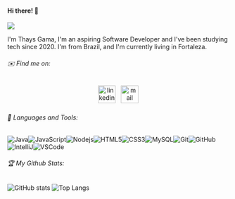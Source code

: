 #### Hi there! :wave:

![](https://visitor-badge.laobi.icu/badge?page_id=thaysgama.thaysgama)

I'm Thays Gama, I'm an aspiring Software Developer and I've been studying tech since 2020. I'm from Brazil, and I'm currently living in Fortaleza.

###### ✉️ Find me on:


<p align="center">
 <a href="https://linkedin.com/in/thays-gama-b32923111/" target="_blank" rel="noopener noreferrer"> <img src="https://cdn.jsdelivr.net/npm/simple-icons@v3/icons/linkedin.svg" alt="linkedin" height="40" style="vertical-align:top; margin:4px"></a>
 <a href="mailto:thays.s.gama@gmail.com"> <img src="https://cdn.jsdelivr.net/npm/simple-icons@v3/icons/gmail.svg" alt="mail" height="40" style="vertical-align:top; margin:4px"></a>
</p>


###### 🧰 Languages and Tools:

![Java](https://img.shields.io/badge/-Java-007396?style=flat-square&logo=java)![JavaScript](https://img.shields.io/badge/-JavaScript-black?style=flat-square&logo=javascript)![Nodejs](https://img.shields.io/badge/-Nodejs-339933?style=flat-square&logo=Node.js&logoColor=white)![HTML5](https://img.shields.io/badge/-HTML5-E34F26?style=flat-square&logo=html5&logoColor=white)![CSS3](https://img.shields.io/badge/-CSS3-1572B6?style=flat-square&logo=css3)![MySQL](https://img.shields.io/badge/-MySQL-4479A1?style=flat-square&logo=mysql&logoColor=white)![Git](https://img.shields.io/badge/-Git-black?style=flat-square&logo=git)![GitHub](https://img.shields.io/badge/-GitHub-181717?style=flat-square&logo=github)![IntelliJ](https://img.shields.io/badge/-IntelliJ%20IDEA-black?style=flat-square&logo=intellij-idea&logoColor=white)![VSCode](https://img.shields.io/badge/-VSCode-007ACC?style=flat-square&logo=visual-studio-code&logoColor=white)



###### :trophy: My Github Stats:

![GitHub stats](https://readme-stats-cfgj2cxdy.vercel.app/api?username=thaysgama&count_private=true&show_icons=true&theme=dracula)   ![Top Langs](https://github-readme-stats.vercel.app/api/top-langs/?username=thaysgama&theme=dracula)